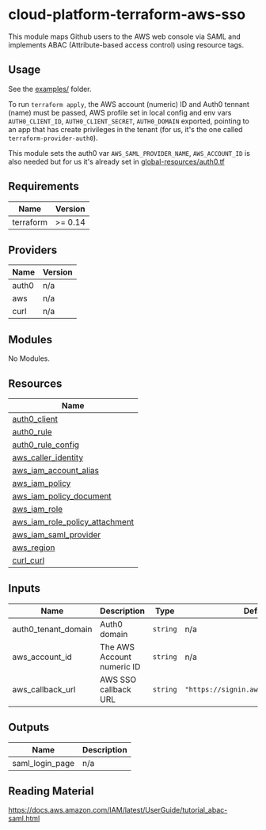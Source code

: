 # cloud-platform-terraform-aws-sso

This module maps Github users to the AWS web console via SAML and implements ABAC (Attribute-based access control) using resource tags.

## Usage

See the [examples/](examples/) folder.

To run `terraform apply`, the AWS account (numeric) ID and Auth0 tennant (name) must be passed, AWS profile set in local config and env vars `AUTH0_CLIENT_ID`, `AUTH0_CLIENT_SECRET`, `AUTH0_DOMAIN` exported, pointing to an app that has create privileges in the tenant (for us, it's the one called `terraform-provider-auth0`).

This module sets the auth0 var `AWS_SAML_PROVIDER_NAME`, `AWS_ACCOUNT_ID` is also needed but for us it's already set in [global-resources/auth0.tf](https://github.com/ministryofjustice/cloud-platform-infrastructure/blob/main/terraform/global-resources/auth0.tf)

<!--- BEGIN_TF_DOCS --->
## Requirements

| Name | Version |
|------|---------|
| terraform | >= 0.14 |

## Providers

| Name | Version |
|------|---------|
| auth0 | n/a |
| aws | n/a |
| curl | n/a |

## Modules

No Modules.

## Resources

| Name |
|------|
| [auth0_client](https://registry.terraform.io/providers/auth0/auth0/latest/docs/resources/client) |
| [auth0_rule](https://registry.terraform.io/providers/auth0/auth0/latest/docs/resources/rule) |
| [auth0_rule_config](https://registry.terraform.io/providers/auth0/auth0/latest/docs/resources/rule_config) |
| [aws_caller_identity](https://registry.terraform.io/providers/hashicorp/aws/latest/docs/data-sources/caller_identity) |
| [aws_iam_account_alias](https://registry.terraform.io/providers/hashicorp/aws/latest/docs/data-sources/iam_account_alias) |
| [aws_iam_policy](https://registry.terraform.io/providers/hashicorp/aws/latest/docs/resources/iam_policy) |
| [aws_iam_policy_document](https://registry.terraform.io/providers/hashicorp/aws/latest/docs/data-sources/iam_policy_document) |
| [aws_iam_role](https://registry.terraform.io/providers/hashicorp/aws/latest/docs/resources/iam_role) |
| [aws_iam_role_policy_attachment](https://registry.terraform.io/providers/hashicorp/aws/latest/docs/resources/iam_role_policy_attachment) |
| [aws_iam_saml_provider](https://registry.terraform.io/providers/hashicorp/aws/latest/docs/resources/iam_saml_provider) |
| [aws_region](https://registry.terraform.io/providers/hashicorp/aws/latest/docs/data-sources/region) |
| [curl_curl](https://registry.terraform.io/providers/anschoewe/curl/latest/docs/data-sources/curl) |

## Inputs

| Name | Description | Type | Default | Required |
|------|-------------|------|---------|:--------:|
| auth0\_tenant\_domain | Auth0 domain | `string` | n/a | yes |
| aws\_account\_id | The AWS Account numeric ID | `string` | n/a | yes |
| aws\_callback\_url | AWS SSO callback URL | `string` | `"https://signin.aws.amazon.com/saml"` | no |

## Outputs

| Name | Description |
|------|-------------|
| saml\_login\_page | n/a |

<!--- END_TF_DOCS --->

## Reading Material

https://docs.aws.amazon.com/IAM/latest/UserGuide/tutorial_abac-saml.html
